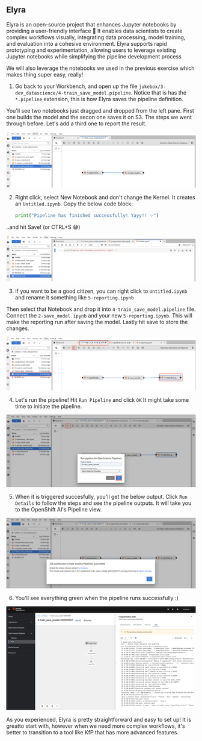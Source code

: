 ## Elyra

Elyra is an open-source project that enhances Jupyter notebooks by providing a user-friendly interface 💛 It enables data scientists to create complex workflows visually, integrating data processing, model training, and evaluation into a cohesive environment. Elyra supports rapid prototyping and experimentation, allowing users to leverage existing Jupyter notebooks while simplifying the pipeline development process

We will also leverage the notebooks we used in the previous exercise which makes thing super easy, really!

1. Go back to your Workbench, and open up the file `jukebox/3-dev_datascience/4-train_save_model.pipeline`. Notice that is has the `*.pipeline` extension, this is how Elyra saves the pipeline definition. 

You'll see two notebooks just dragged and dropped from the left pane. First one builds the model and the secon one saves it on S3. The steps we went through before. Let's add a third one to report the result.

![elyra.png](./images/elyra.png)

2. Right click, select New Notebook and don't change the Kernel. It creates an `Untitled.ipynb`. Copy the below code block:

    ```python
    print("Pipeline has finished successfully! Yayy!! ✨")
    ```

..and hit Save! (or CTRL+S 😅)

![elyra-2.png](./images/elyra-2.png)

3. If you want to be a good citizen, you can right click to `Untitled.ipynb` and rename it something like `5-reporting.ipynb`

Then select that Notebook and drop it into `4-train_save_model.pipeline` file. Connect the `2-save_model.ipynb` and your new `5-reporting.ipynb`. This will make the reporting run after saving the model. Lastly hit save to store the changes.

![elyra-3.png](./images/elyra-3.png)

4. Let's run the pipeline! Hit `Run Pipeline` and click `OK` It might take some time to initiate the pipeline.

![elyra-4.png](./images/elyra-4.png)

5. When it is triggered succesfully, you'll get the below output. Click `Run Details` to follow the steps and see the pipeline outputs. It will take you to the OpenShift AI's Pipeline view.

![elyra-5.png](./images/elyra-5.png)

6. You'll see everything green when the pipeline runs successfully :)

![elyra-6.png](./images/elyra-6.png)

As you experienced, Elyra is pretty straightforward and easy to set up! It is greatto start with, however when we need more complex workflows, it's better to transition to a tool like KfP that has more advanced features. 
